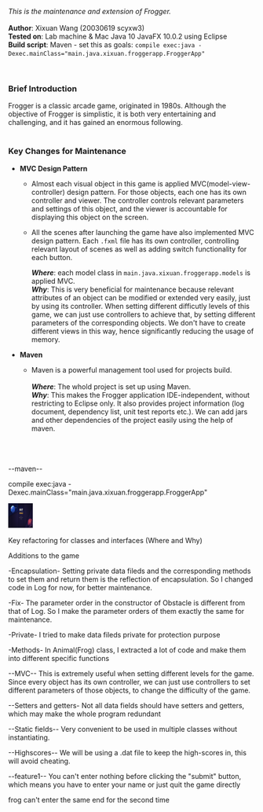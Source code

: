 *This is the maintenance and extension of Frogger.*<br><br>
**Author**: Xixuan Wang (20030619 scyxw3)<br>
**Tested on**: Lab machine & Mac Java 10 JavaFX 10.0.2 using Eclipse<br>
**Build script**: Maven - set this as goals: ```compile exec:java -Dexec.mainClass="main.java.xixuan.froggerapp.FroggerApp" ```

<br>
<h3>Brief Introduction</h3>
Frogger is a classic arcade game, originated in 1980s. Although the objective of Frogger is simplistic,
it is both very entertaining and challenging, and it has gained an enormous following.<br><br>

<h3>Key Changes for Maintenance</h3>

* **MVC Design Pattern**<br>  
    *  Almost each visual object in this game is applied MVC(model-view-controller) design pattern. For those objects, 
       each one has its own controller and viewer. The controller controls relevant parameters and settings of this object,
       and the viewer is accountable for displaying this object on the screen. 
    *  All the scenes after launching the game have also implemented MVC design pattern. Each ```.fxml``` file has its own controller,
       controlling relevant layout of scenes as well as adding switch functionality for each button. <br>
       
        ***Where***: each model class in  ```main.java.xixuan.froggerapp.models``` is applied MVC.<br>
        ***Why***: This is very beneficial for maintenance because relevant attributes of an object can be modified or extended very easily,
        just by using its controller. When setting different difficutly levels of this game, we can just use controllers to achieve that,
        by setting different parameters of the corresponding objects. We don't have to create different views in this way, hence 
        significantly reducing the usage of memory.
    
* **Maven** <br>
   *  Maven is a powerful management tool used for projects build.<br><br>
        ***Where***: The whold project is set up using Maven.<br>
        ***Why***: This makes the Frogger application IDE-independent, without restricting to Eclipse only. 
                It also provides project information (log document, dependency list, unit test reports etc.).
                We can add jars and other dependencies of the project easily using the help of maven.





<br><br><br>
--maven--

compile exec:java -Dexec.mainClass="main.java.xixuan.froggerapp.FroggerApp"


<img src="READMEimages/test.png" alt="test" width="50" height="50">

Key refactoring for classes and interfaces (Where and Why)
 


Additions to the game


-Encapsulation-
Setting private data fileds and the corresponding methods to set them and return them is
the reflection of encapsulation. So I changed code in Log for now, for better maintenance.

-Fix-
The parameter order in the constructor of Obstacle is different from that of Log. 
So I make the parameter orders of them exactly the same for maintenance.

-Private-
I tried to make data fileds private for protection purpose

-Methods- 
In Animal(Frog) class, I extracted a lot of code and make them into different specific functions

--MVC--
This is extremely useful when setting different levels for the game. Since every object has its own 
controller, we can just use controllers to set different parameters of those objects, to change
the difficulty of the game.

--Setters and getters-
Not all data fields should have setters and getters, which may make the whole program redundant

--Static fields--
Very convenient to be used in multiple classes without instantiating.

--Highscores--
We will be using a .dat file to keep the high-scores in, this will avoid cheating.

--feature1--
You can't enter nothing before clicking the "submit" button, which means you have to enter
your name or just quit the game directly

frog can't enter the same end for the second time